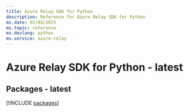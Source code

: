 ```yaml
---
title: Azure Relay SDK for Python
description: Reference for Azure Relay SDK for Python
ms.date: 02/03/2025
ms.topic: reference
ms.devlang: python
ms.service: azure-relay
---
```

# Azure Relay SDK for Python - latest
## Packages - latest
[!INCLUDE [packages](relay-index.md)]